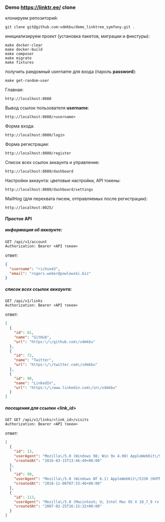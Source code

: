 ### Demo https://linktr.ee/ clone
клонируем репозиторий:  
```
git clone git@github.com:vdmkbu/demo_linktree_symfony.git .
```
инициализируем проект (установка пакетов, миграции и фикстуры):  
```
make docker-clear
make docker-build
make composer
make migrate
make fixtures
```

получить рандомный username для входа (пароль **password**):
```
make get-random-user
```

Главная:  
```
http://localhost:8080
```

Вывод ссылок пользователя **username**:  
```
http://localhost:8080/<username>
``` 

Форма входа:  
```
http://localhost:8080/login
```

Форма регистрации:  
```
http://localhost:8080/register
```

Список всех ссылок аккаунта и управление:  
```
http://localhost:8080/dashboard
```

Настройки аккаунта: цветовые настройки, API токены:  
```
http://localhost:8080/dashboard/settings
```

MailHog (для перехвата писем, отправляемых после регистрации):  
```
http://localhost:8025/
```

#### Простое API  
##### информация об аккаунте:  
```http request
GET /api/v1/account
Authorization: Bearer <API токен>
```
ответ:  
```json
{
  "username": "richie43",
  "email": "rogers.weber@powlowski.biz"
}
```

##### список всех ссылок аккаунта:
```http request
GET /api/v1/links
Authorization: Bearer <API токен>
```
ответ:  
```json
[
  {
    "id": 61,
    "name": "GitHub",
    "url": "https:\/\/github.com\/vdmkbu"
  },
  {
    "id": 72,
    "name": "Twitter",
    "url": "https:\/\/twitter.com\/vdmkbu"
  },
  {
    "id": 90,
    "name": "LinkedIn",
    "url": "https:\/\/www.linkedin.com\/in\/vdmkbu"
  }
]
```

##### посещения для ссылки <link_id>
```http request
GET GET /api/v1/links/<link_id>/visits
Authorization: Bearer <API токен>
``` 
ответ:  
```json
[
  {
    "id": 13,
    "userAgent": "Mozilla\/5.0 (Windows 98; Win 9x 4.90) AppleWebKit\/5311 (KHTML, like Gecko) Chrome\/38.0.877.0 Mobile Safari\/5311",
    "createdAt": "2016-03-15T13:46:49+00:00"
  },
  {
    "id": 99,
    "userAgent": "Mozilla\/5.0 (Windows NT 6.1) AppleWebKit\/5330 (KHTML, like Gecko) Chrome\/38.0.884.0 Mobile Safari\/5330",
    "createdAt": "2018-11-06T07:33:46+00:00"
  },
  {
    "id": 113,
    "userAgent": "Mozilla\/5.0 (Macintosh; U; Intel Mac OS X 10_7_9 rv:5.0; en-US) AppleWebKit\/531.42.3 (KHTML, like Gecko) Version\/4.0 Safari\/531.42.3",
    "createdAt": "2007-02-25T16:15:32+00:00"
  }
]
```